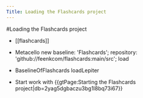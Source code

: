---Title: Loading the Flashcards project---#Loading the Flashcards project- [[flashcards]]- Metacello new
	baseline: 'Flashcards';
	repository: 'github://feenkcom/flashcards:main/src';
	load- BaselineOfFlashcards loadLepiter- Start work with {{gtPage:Starting the Flashcards project|db=2yag5dgbaczu3bg1l8bq73i67}}